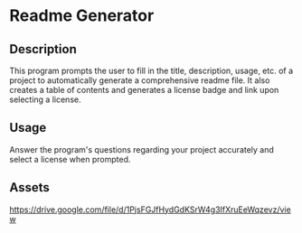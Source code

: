 # Readme Generator

## Description

This program prompts the user to fill in the title, description, usage, etc. of a project to automatically generate a comprehensive readme file. It also creates a table of contents and generates a license badge and link upon selecting a license.


## Usage

Answer the program's questions regarding your project accurately and select a license when prompted.


## Assets

https://drive.google.com/file/d/1PjsFGJfHydGdKSrW4g3IfXruEeWqzevz/view
